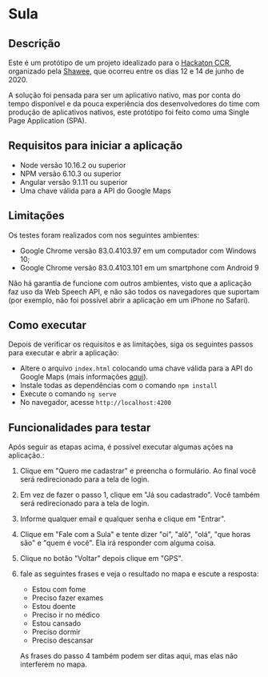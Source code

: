 # Sula

## Descrição

Este é um protótipo de um projeto idealizado para o [Hackaton CCR](https://hackathonccr.shawee.io/),
organizado pela [Shawee](https://shawee.io/), que ocorreu entre os dias 12 e 14 de junho de 2020.

A solução foi pensada para ser um aplicativo nativo, mas por conta do tempo disponível e da pouca experiência dos desenvolvedores do time com produção de aplicativos nativos, este protótipo foi feito como uma Single Page Application (SPA).

## Requisitos para iniciar a aplicação

* Node versão 10.16.2 ou superior
* NPM versão 6.10.3 ou superior
* Angular versão 9.1.11 ou superior
* Uma chave válida para a API do Google Maps

## Limitações

Os testes foram realizados com nos seguintes ambientes:
* Google Chrome versão 83.0.4103.97 em um computador com Windows 10;
* Google Chrome versão 83.0.4103.101 em um smartphone com Android 9

Não há garantia de funcione com outros ambientes, visto que a aplicação faz uso da Web Speech API, e não são todos os navegadores que suportam (por exemplo, não foi possível abrir a aplicação em um iPhone no Safari).


## Como executar

Depois de verificar os requisitos e as limitações, siga os seguintes passos para executar e abrir a aplicação:

* Altere o arquivo `index.html` colocando uma chave válida para a API do Google Maps (mais informações [aqui](https://developers.google.com/maps/gmp-get-started)).
* Instale todas as dependências com o comando `npm install`
* Execute o comando `ng serve`
* No navegador, acesse `http://localhost:4200`

## Funcionalidades para testar

Após seguir as etapas acima, é possível executar algumas ações na aplicação.:

1. Clique em "Quero me cadastrar" e preencha o formulário. Ao final você será redirecionado para a tela de login.
2. Em vez de fazer o passo 1, clique em "Já sou cadastrado". Você também será redirecionado para a tela de login.
3. Informe qualquer email e qualquer senha e clique em "Entrar".
4. Clique em "Fale com a Sula" e tente dizer "oi", "alô", "olá", "que horas são" e "quem é você". Ela irá responder com alguma coisa.
5. Clique no botão "Voltar" depois clique em "GPS".
6. fale as seguintes frases e veja o resultado no mapa e escute a resposta:
    * Estou com fome
    * Preciso fazer exames
    * Estou doente
    * Preciso ir no médico
    * Estou cansado
    * Preciso dormir
    * Preciso descansar

    As frases do passo 4 também podem ser ditas aqui, mas elas não interferem no mapa.

